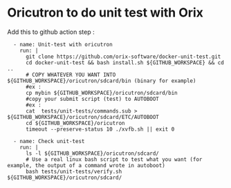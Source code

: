 # Oricutron to do unit test with Orix

Add this to github action step :

      - name: Unit-test with oricutron
        run: |
          git clone https://github.com/orix-software/docker-unit-test.git
          cd docker-unit-test && bash install.sh ${GITHUB_WORKSPACE} && cd ..
          # COPY WHATEVER YOU WANT INTO  ${GITHUB_WORKSPACE}/oricutron/sdcard/bin (binary for example)
          #ex :
          cp mybin ${GITHUB_WORKSPACE}/oricutron/sdcard/bin
          #copy your submit script (test) to AUTOBOOT
          #ex :
          cat  tests/unit-tests/commands.sub > ${GITHUB_WORKSPACE}/oricutron/sdcard/ETC/AUTOBOOT
          cd ${GITHUB_WORKSPACE}/oricutron
          timeout --preserve-status 10 ./xvfb.sh || exit 0

      - name: Check unit-test
        run: |
          ls -l ${GITHUB_WORKSPACE}/oricutron/sdcard/
          # Use a real linux bash script to test what you want (for example, the output of a command wrote in autoboot)
          bash tests/unit-tests/verify.sh ${GITHUB_WORKSPACE}/oricutron/sdcard/
